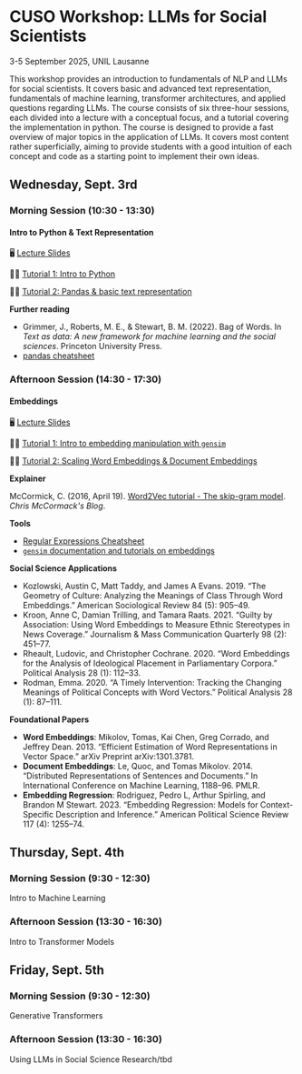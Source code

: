# CUSO Workshop: LLMs for Social Scientists

3-5 September 2025, UNIL Lausanne

This workshop provides an introduction to fundamentals of NLP and LLMs for social scientists. It covers basic and advanced text representation, fundamentals of machine learning, transformer architectures, and applied questions regarding LLMs. The course consists of six three-hour sessions, each divided into a lecture with a conceptual focus, and a tutorial covering the implementation in python. The course is designed to provide a fast overview of major topics in the application of LLMs. It covers most content rather superficially, aiming to provide students with a good intuition of each concept and code as a starting point to implement their own ideas.

## Wednesday, Sept. 3rd

### Morning Session (10:30 - 13:30)

#### Intro to Python & Text Representation

🖥️ [Lecture Slides](https://nicoberk.quarto.pub/llm_ws-lecture-1)

🧑‍💻 [Tutorial 1: Intro to Python](https://colab.research.google.com/github/nicolaiberk/llm_ws/blob/main/notebooks/01a_python.ipynb)

🧑‍💻 [Tutorial 2: Pandas & basic text representation](https://colab.research.google.com/github/nicolaiberk/llm_ws/blob/main/notebooks/01b_text_reps.ipynb)

**Further reading**

- Grimmer, J., Roberts, M. E., & Stewart, B. M. (2022). Bag of Words. In *Text as data: A new framework for machine learning and the social sciences*. Princeton University Press.
- [pandas cheatsheet](https://pandas.pydata.org/Pandas_Cheat_Sheet.pdf)

### Afternoon Session (14:30 - 17:30)

#### Embeddings

🖥️ [Lecture Slides](https://nicoberk.quarto.pub/llm_ws-lecture-2)

🧑‍💻 [Tutorial 1: Intro to embedding manipulation with `gensim`](https://colab.research.google.com/github/nicolaiberk/llm_ws/blob/main/notebooks/02a_embeddings.ipynb)

🧑‍💻 [Tutorial 2: Scaling Word Embeddings & Document Embeddings](https://colab.research.google.com/github/nicolaiberk/llm_ws/blob/main/notebooks/02b_embeddings_2.ipynb)

**Explainer**

McCormick, C. (2016, April 19). [Word2Vec tutorial - The skip-gram model](https://mccormickml.com/2016/04/19/word2vec-tutorial-the-skip-gram-model/). *Chris McCormack's Blog*.

**Tools**

- [Regular Expressions Cheatsheet](https://regexr.com/)
- [`gensim` documentation and tutorials on embeddings](https://radimrehurek.com/gensim/auto_examples/index.html#documentation)

**Social Science Applications**

- Kozlowski, Austin C, Matt Taddy, and James A Evans. 2019. “The Geometry of Culture: Analyzing the Meanings of Class Through Word Embeddings.” American Sociological Review 84 (5): 905–49. 
- Kroon, Anne C, Damian Trilling, and Tamara Raats. 2021. “Guilty by Association: Using Word Embeddings to Measure Ethnic Stereotypes in News Coverage.” Journalism & Mass Communication Quarterly 98 (2): 451–77.
-  Rheault, Ludovic, and Christopher Cochrane. 2020. “Word Embeddings for the Analysis of Ideological Placement in Parliamentary Corpora.” Political Analysis 28 (1): 112–33.
- Rodman, Emma. 2020. “A Timely Intervention: Tracking the Changing Meanings of Political Concepts with Word Vectors.” Political Analysis 28 (1): 87–111.

**Foundational Papers**

- **Word Embeddings**: Mikolov, Tomas, Kai Chen, Greg Corrado, and Jeffrey Dean. 2013. “Efficient Estimation of Word Representations in Vector Space.” arXiv Preprint arXiv:1301.3781. 
- **Document Embeddings**: Le, Quoc, and Tomas Mikolov. 2014. “Distributed Representations of Sentences and Documents.” In International Conference on Machine Learning, 1188–96. PMLR.
- **Embedding Regression**: Rodriguez, Pedro L, Arthur Spirling, and Brandon M Stewart. 2023. “Embedding Regression: Models for Context-Specific Description and Inference.” American Political Science Review 117 (4): 1255–74. 

## Thursday, Sept. 4th

### Morning Session (9:30 - 12:30)

Intro to Machine Learning

### Afternoon Session (13:30 - 16:30)

Intro to Transformer Models


## Friday, Sept. 5th

### Morning Session (9:30 - 12:30)

Generative Transformers

### Afternoon Session (13:30 - 16:30)

Using LLMs in Social Science Research/tbd

<!-- 

## Day 1

### Introduction & Representing Text

*Lecture I: Introduction & Applications of NLP in the Social Sciences

*Tutorial I: Intro to Python

*Lecture II: Representing Text: Bag-of-Words

*Tutorial II: Bag-of-Words and Scaling

### Embeddings

#### Lecture I: Working with Embeddings

[Slides]()

#### Tutorial I: Intro to Word Embeddings with `gensim`

[Notebook]()

Lecture II: Advanced Embeddings

Tutorial II: Scaling Word Embeddings & Document Embeddings

## Day 2

### Supervised Machine Learning

Lecture I: The basic process of Supervised Machine Learning & Bias-variance tradeoffs

Tutorial I: Supervised ML with `scikit-learn`

Lecture II: Basics of Neural Networks

*Tutorial II: Classification with embeddings, hackathon: best model with and without embeddings

### Introduction to Transformers: The Encoder

Lecture I: Advanced Tokenization & Contextualized Embeddings

Tutorial I: Tokenization, attention, inference with transformers

Lecture II: The Encoder, Training a Transformer

Tutorial II: Fine-tune your own BERT model

## Day 3

### Advanced NLP & the Decoder

*Lecture I: ?? (Decoder architecture, training generative models, hyperparameters)

*Tutorial I: ?? (tracking your experiments/hyperparameter tuning with wandb)

*Lecture II: ?? (Climate Impact of LLMs & PEFT, Bias & Debiasing, ...)

*Tutorial II: ?? (PEFT?)

### RAG & other Shananigans, Q&A

*Lecture I: ?? ()

*Tutorial I: ?? (tracking your experiments/hyperparameter tuning with wandb?)

*Lecture II: ?? ()

*Tutorial II: ?? (Building your own chatbot with RAG?) -->
